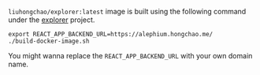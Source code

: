`liuhongchao/explorer:latest` image is built using the following
command under the [explorer](https://github.com/alephium/explorer/)
project.

```
export REACT_APP_BACKEND_URL=https://alephium.hongchao.me/
./build-docker-image.sh
```

You might wanna replace the `REACT_APP_BACKEND_URL` with your own
domain name.